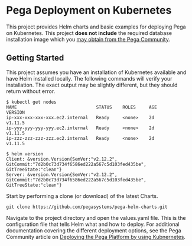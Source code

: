 # Pega Deployment on Kubernetes

This project provides Helm charts and basic examples for deploying Pega on Kubernetes. This project **does not include** the required database installation image which you [may obtain from the Pega Community](https://community.pega.com/knowledgebase/products/platform/deploy).



## Getting Started

This project assumes you have an installation of Kubernetes available and have Helm installed locally.  The following commands will verify your installation.  The exact output may be slightly different, but they should return without error.  
```console
$ kubectl get nodes
NAME                              STATUS    ROLES     AGE       VERSION
ip-xxx-xxx-xxx-xxx.ec2.internal   Ready     <none>    2d        v1.11.5
ip-yyy-yyy-yyy-yyy.ec2.internal   Ready     <none>    2d        v1.11.5
ip-zzz-zzz-zzz-zzz.ec2.internal   Ready     <none>    2d        v1.11.5

$ helm version
Client: &version.Version{SemVer:"v2.12.2", GitCommit:"7d2b0c73d734f6586ed222a567c5d103fed435be", GitTreeState:"clean"}
Server: &version.Version{SemVer:"v2.12.2", GitCommit:"7d2b0c73d734f6586ed222a567c5d103fed435be", GitTreeState:"clean"}
```

Start by performing a clone (or download) of the latest Charts.

`` git clone https://github.com/pegasystems/pega-helm-charts.git ``

Navigate to the project directory and open the values.yaml file.  This is the configuration file that tells Helm what and how to deploy.  For additional documentation covering the different deployment options, see the Pega Community article on [Deploying the Pega Platform by using Kubnernetes](https://community.pega.com/knowledgebase/articles/deploying-pega-platform-using-kubernetes).
